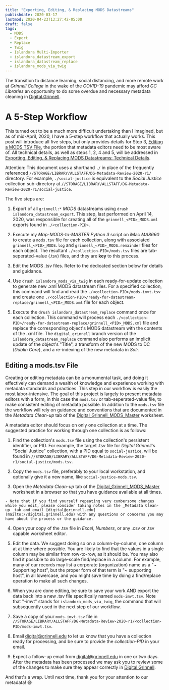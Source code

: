 ```yaml
---
title: "Exporting, Editing, & Replacing MODS Datastreams"
publishdate: 2020-03-17
lastmod: 2020-04-23T13:27:42-05:00
draft: false
tags:
  - MODS
  - Export
  - Replace
  - Twig
  - Islandora Multi-Importer
  - islandora_datastream_export
  - islandora_datastream_replace
  - islandora_mods_via_twig
---
```


The transition to distance learning, social distancing, and more remote work at _Grinnell College_ in the wake of the _COVID-19_ pandemic may afford _GC Libraries_ an opportunity to do some overdue and necessary metadata cleaning in [Digital.Grinnell](https://digital.grinnell.edu).

# A 5-Step Workflow

This turned out to be a much more difficult undertaking than I imagined, but as of mid-April, 2020, I have a 5-step workflow that actually works.  This post will introduce all five steps, but only provides details for Step 3, [Editing a MODS TSV File](#editing-a-modstsv-file), the portion that metadata editors need to be most aware of.  All technical details, as well as steps 1, 2, 4 and 5, will be addressed in [Exporting, Editing, & Replacing MODS Datastreams: Technical Details](https://dlad.summittdweller.com/en/posts/070-exporting-editing-replacing-mods-datastreams-technical-details/).

Attention: This document uses a shorthand `./` in place of the frequently referenced `//STORAGE/LIBRARY/ALLSTAFF/DG-Metadata-Review-2020-r1/` directory.  For example, `./social-justice` is equivalent to the _Social Justice_ collection sub-directory at `//STORAGE/LIBRARY/ALLSTAFF/DG-Metadata-Review-2020-r1/social-justice`.

The five steps are:

  1. Export of all `grinnell:*` _MODS_ datastreams using `drush islandora_datastream_export`.  This step, last performed on April 14, 2020, was responsible for creating all of the `grinnell_<PID>_MODS.xml` exports found in `./<collection-PID>`.

  2. Execute my _Map-MODS-to-MASTER_ _Python 3_ script on iMac _MA8660_ to create a `mods.tsv` file for each collection, along with associated `grinnell_<PID>_MODS.log` and `grinnell_<PID>_MODS.remainder` files for each object. The resultant `./<collection-PID>/mods.tsv` files are tab-seperated-value (.tsv) files, and they are **key** to this process.

  3. Edit the MODS .tsv files.  Refer to the dedicated section below for details and guidance.

  4. Use `drush islandora_mods_via_twig` in each ready-for-update collection to generate new .xml MODS datastream files. For a specified collection, this command will find and read the `./<collection-PID>/mods-imvt.tsv` and create one `./<collection-PID>/ready-for-datastream-replace/grinnell_<PID>_MODS.xml` file for each object.

  5. Execute the `drush islandora_datastream_replace` command once for each collection.  This command will process each `./<collection-PID>/ready-for-datastream-replace/grinnell_<PID>_MODS.xml` file and replace the corresponding object's MODS datastream with the contents of the .xml file.  The `digital_grinnell` branch version of the `islandora_datastream_replace` command also performs an implicit update of the object's "Title", a transform of the new MODS to DC (_Dublin Core_), and a re-indexing of the new metadata in _Solr_.

##  Editing a mods.tsv File

Creating or editing metadata can be a monumental task, and doing it effectively can demand a wealth of knowledge and experience working with metadata standards and practices. This step in our workflow is easily the most labor-intensive. The goal of this project is largely to present metadata editors with a form, in this case the `mods.tsv` or tab-seperated-value file, to make consistent editing of metadata possible.  In addition to the `mods.tsv` file the workflow will rely on guidance and conventions that are documented in the _Metadata Clean-up_ tab of the [Digital_Grinnell_MODS_Master](https://docs.google.com/spreadsheets/d/1G_pQgKJwtgBZYDAHcMC7dCTOnwexIYGHjarHPFKaAOg/edit#gid=791993009) worksheet.

A metadata editor should focus on only one collection at a time. The suggested practice for working through one collection is as follows:

  1. Find the collection's `mods.tsv` file using the collection's persistent identifier, or PID. For example, the target .tsv file for _Digital.Grinnell_'s "Social Justice" collection, with a PID equal to `social-justice`, will be found in `//STORAGE/LIBRARY/ALLSTAFF/DG-Metadata-Review-2020-r1/social-justice/mods.tsv`.

  2. Copy the `mods.tsv` file, preferably to your local workstation, and optionally give it a new name, like `social-justice-mods.tsv`.

  3. Open the _Metadata Clean-up_ tab of the [Digital_Grinnell_MODS_Master](https://docs.google.com/spreadsheets/d/1G_pQgKJwtgBZYDAHcMC7dCTOnwexIYGHjarHPFKaAOg/edit#gid=791993009) worksheet in a browser so that you have guidance available at all times.

    - Note that if you find yourself repeating very cumbersome changes while you edit, please consider taking notes in the _Metadata Clean-up_ tab and email [digital@grinnell.edu](mailto://digital.grinnell.edu) with any questions or concerns you may have about the process or the guidance.

  4. Open your copy of the .tsv file in _Excel_, _Numbers_, or any .csv or .tsv capable worksheet editor.

  5. Edit the data.  We suggest doing so on a column-by-column, one column at at time where possible. You are likely to find that the values in a single column may be similar from row-to-row, as it should be.  You may also find it possible to do large-scale find/replace in a column.  For example, many of our records may list a corporate (organization) name as a "~ Supporting host", but the proper form of that term is "~ supporting host", in all lowercase, and you might save time by doing a find/replace operation to make all such changes.

  6. When you are done editing, be sure to save your work AND export the data back into a new .tsv file specifically named `mods-imvt.tsv`.  Note that "-imvt" stands for `islandora_mods_via_twig`, the command that will subsequently used in the next step of our workflow.

  7. Save a copy of your `mods-imvt.tsv` file in `//STORAGE/LIBRARY/ALLSTAFF/DG-Metadata-Review-2020-r1/<collection-PID/mods-imvt.tsv`.

  8. Email [digital@grinnell.edu](mailto://digital.grinnell.edu) to let us know that you have a collection ready for processing, and be sure to provide the _collection-PID_ in your email.

  9. Expect a follow-up email from [digital@grinnell.edu](mailto://digital.grinnell.edu) in one or two days.  After the metadata has been processed we may ask you to review some of the changes to make sure they appear correctly in [Digital.Grinnell](https://digital.grinnell.edu).

And that's a wrap.  Until next time, thank you for your attention to our metadata!  :smile:
